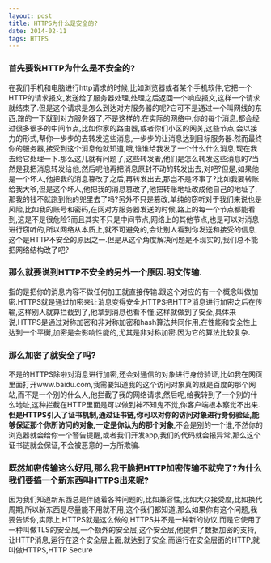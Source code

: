 ```yaml
---
layout: post
title: HTTPS为什么是安全的?
date: 2014-02-11
tags: HTTPS
---
```

### 首先要说HTTP为什么是不安全的?
在我们手机和电脑进行http请求的时候,比如浏览器或者某个手机软件,它把一个HTTP的请求报文,发送给了服务器处理,处理之后返回一个响应报文,这样一个请求就结束了.但是这个请求是怎么到达对方服务器的呢?它可不是通过一个叫网线的东西,蹭的一下就到对方服务器了,不是这样的.在实际的网络中,你的每个消息,都会经过很多很多的中间节点,比如你家的路由器,或者你们小区的网关,这些节点,会以接力的形式,帮你一步步的去转发这些消息,一步步的让消息达到目标服务器.然而最终你的服务器,接受到这个消息他就知道,哦,谁谁给我发了一个什么什么消息,现在我去给它处理一下.那么这儿就有问题了,这些转发者,他们是怎么转发这些消息的?当然是我把消息转发给他,然后呢他再把消息原封不动的转发出去,对吧?但是,如果他是一个坏人,他把我的消息篡改了之后,再转发出去,那岂不是坏事了?比如我要转账给我大爷,但是这个坏人,他把我的消息篡改了,他把转账地址改成他自己的地址了,那我的钱不就跑到他的兜里去了吗?另外不只是篡改,单纯的窃听对于我们来说也是风险,比如我的账号和密码,在网对方服务器发送的时候,路上的每一个节点都能看到,这是不是很危险?而且其实不只是中间节点,网络上的其他节点,也是可以对消息进行窃听的,所以网络从本质上,就不可避免的,会让别人看到你发送和接受的信息,这个是HTTP不安全的原因之一.但是从这个角度解决问题是不现实的,我们总不能把网络结构改了吧?

### 那么就要说到HTTP不安全的另外一个原因.明文传输.
指的是把你的消息内容不做任何加工就直接传输.跟这个对应的有一个概念叫做加密.HTTPS就是通过加密来让消息变得安全,HTTPS把HTTP消息进行加密之后在传输,这样别人就算拦截到了,他拿到消息也看不懂,这样就做到了安全,具体来说,HTTPS是通过对称加密和非对称加密和hash算法共同作用,在性能和安全性上达到一个平衡,加密是会影响性能的,尤其是非对称加密.因为它的算法比较复杂.

### 那么加密了就安全了吗?
不是的HTTPS除啦对消息进行加密,还会对通信的对象进行身份验证,比如我在网页里面打开www.baidu.com,我需要知道我的这个访问对象真的就是百度的那个网站,而不是一个别的什么人,他拦截了我的网络请求,然后呢,给我转到了一个别的什么地址,这种拦截在HTTP里面是可以做到神不知鬼不觉,你客户端根本察觉不出来.
**但是HTTPS引入了证书机制,通过证书链,你可以对你的访问对象进行身份验证,能够保证那个你所访问的对象,一定是你认为的那个对象**,不会是别的一个谁,不然你的浏览器就会给你一个警告提醒,或者我们开发app,我们的代码就会报异常,那么这个证书链就会保证,不会被恶意的一方所欺骗.

### 既然加密传输这么好用,那么我干脆把HTTP加密传输不就完了?为什么我们要搞一个新东西叫HTTPS出来呢?
因为我们知道新东西总是伴随着各种问题的,比如兼容性,比如大众接受度,比如换代周期,所以新东西是尽量能不用就不用,这个我们都知道,那么如果你有这个问题,我要告诉你,实际上,HTTPS就是这么做的,HTTPS并不是一种新的协议,而是它使用了一种叫做TLS的安全层,一个额外的安全层,这个安全层,他提供了数据加密的支持,让HTTP消息,运行在这个安全层上面,就达到了安全,而运行在安全层面的HTTP,就叫做HTTPS,HTTP Secure

